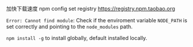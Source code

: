 加快下载速度 npm config set registry https://registry.npm.taobao.org

`Error: Cannot find module`: Check if the enviroment variable `NODE_PATH` is set correctly and pointing to the `node_modules` path.

`npm install -g` to install globally, default installed locally.

